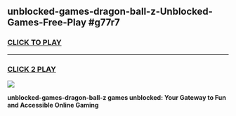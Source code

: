 
## unblocked-games-dragon-ball-z-Unblocked-Games-Free-Play #g77r7
<h3>
<a href="https://us.freeplayer.one?title=unblocked-games-dragon-ball-z&ref=9M">CLICK TO PLAY</a></h3>
<hr>

<h3>
<a href="https://us.freeplayer.one?title=unblocked-games-dragon-ball-z&ref=9M">CLICK 2 PLAY</a>
  
</h3>

<a href="https://us.freeplayer.one?title=unblocked-games-dragon-ball-z&ref=9M"><img src="https://clearcache.store/games.png"></a>


**unblocked-games-dragon-ball-z games unblocked: Your Gateway to Fun and Accessible Online Gaming**
